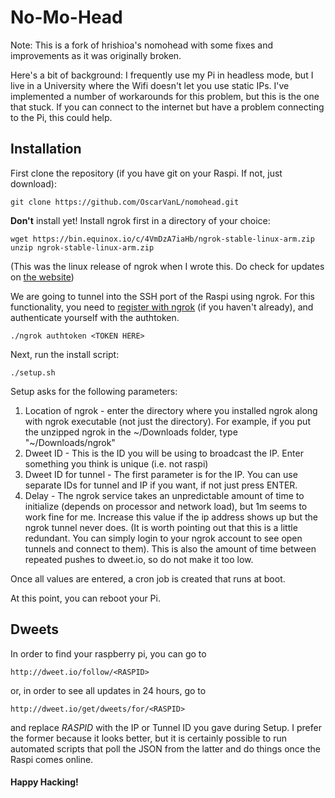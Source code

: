 # No-Mo-Head

Note: This is a fork of hrishioa's nomohead with some fixes and improvements as it was originally broken.

Here's a bit of background: I frequently use my Pi in headless mode, but I live in a University where the Wifi doesn't let you use static IPs. I've implemented a number of workarounds for this problem, but this is the one that stuck. If you can connect to the internet but have a problem connecting to the Pi, this could help.

## Installation

First clone the repository (if you have git on your Raspi. If not, just download):
```
git clone https://github.com/OscarVanL/nomohead.git
```

**Don't** install yet! Install ngrok first in a directory of your choice:
```
wget https://bin.equinox.io/c/4VmDzA7iaHb/ngrok-stable-linux-arm.zip
unzip ngrok-stable-linux-arm.zip
```
(This was the linux release of ngrok when I wrote this. Do check for updates on [the website](https://ngrok.com/download))

We are going to tunnel into the SSH port of the Raspi using ngrok. For this functionality, you need to [register with ngrok](https://ngrok.com/login) (if you haven't already), and authenticate yourself with the authtoken.
```
./ngrok authtoken <TOKEN HERE>
```

Next, run the install script:
```
./setup.sh
```

Setup asks for the following parameters:

1. Location of ngrok - enter the directory where you installed ngrok along with ngrok executable (not just the directory). For example, if you put the unzipped ngrok in the \~/Downloads folder, type "\~/Downloads/ngrok"
2. Dweet ID - This is the ID you will be using to broadcast the IP. Enter something you think is unique (i.e. not raspi)
3. Dweet ID for tunnel - The first parameter is for the IP. You can use separate IDs for tunnel and IP if you want, if not just press ENTER.
4. Delay - The ngrok service takes an unpredictable amount of time to initialize (depends on processor and network load), but 1m seems to work fine for me. Increase this value if the ip address shows up but the ngrok tunnel never does. (It is worth pointing out that this is a little redundant. You can simply login to your ngrok account to see open tunnels and connect to them). This is also the amount of time between repeated pushes to dweet.io, so do not make it too low.

Once all values are entered, a cron job is created that runs at boot.

At this point, you can reboot your Pi.

## Dweets

In order to find your raspberry pi, you can go to 
```
http://dweet.io/follow/<RASPID>
```
or, in order to see all updates in 24 hours, go to 
```
http://dweet.io/get/dweets/for/<RASPID>
```
and replace _RASPID_ with the IP or Tunnel ID you gave during Setup. 
I prefer the former because it looks better, but it is certainly possible to run automated scripts that poll the JSON from the latter and do things once the Raspi comes online.

#### Happy Hacking!
